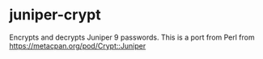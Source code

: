 # juniper-crypt
Encrypts and decrypts Juniper $9$ passwords. This is a port from Perl from https://metacpan.org/pod/Crypt::Juniper
